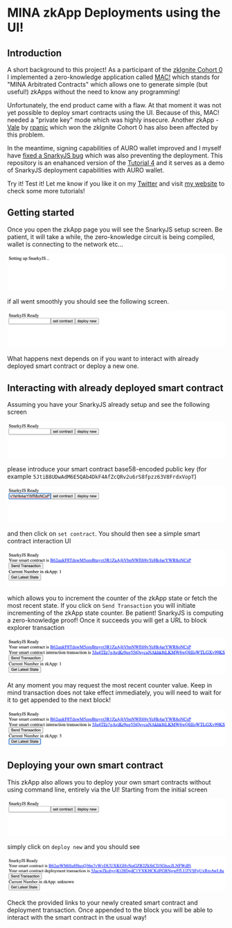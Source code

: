 # MINA zkApp Deployments using the UI!

## Introduction

A short background to this project! As a participant of the [zkIgnite Cohort 0]() I implemented a zero-knowledge application called [MAC!]() which stands for "MINA Arbitrated Contracts" which allows one to generate simple (but useful!) zkApps without the need to know any programming!

Unfortunately, the end product came with a flaw. At that moment it was not yet possible to deploy smart contracts using the UI. Because of this, MAC! needed a "private key" mode which was highly insecure. Another zkApp - [Vale](https://wallet.rpanic.com) by [rpanic](https://rpanic.com) which won the zkIgnite Cohort 0 has also been affected by this problem.

In the meantime, signing capabilities of AURO wallet improved and I myself have [fixed a SnarkyJS bug](https://github.com/o1-labs/snarkyjs/pull/931) which was also preventing the deployment. This repository is an enahanced version of the [Tutorial 4](https://docs.minaprotocol.com/zkapps/tutorials/zkapp-ui-with-react) and it serves as a demo of SnarkyJS deployment capabilities with AURO wallet.

Try it! Test it! Let me know if you like it on my [Twitter](https://twitter.com/MarekNarozniak) and visit [my website](https://mareknarozniak.com) to check some more tutorials!

## Getting started

Once you open the zkApp page you will see the SnarkyJS setup screen. Be patient, it will take a while, the zero-knowledge circuit is being compiled, wallet is connecting to the network etc...

![Setting up SnarkyJS](https://github.com/sqrt-xx/mina-ui-deployment/blob/main/screenshots/0.png?raw=true)

if all went smoothly you should see the following screen.

![SnarkyJS is setup](https://github.com/sqrt-xx/mina-ui-deployment/blob/main/screenshots/1.png?raw=true)

What happens next depends on if you want to interact with already deployed smart contract or deploy a new one.

## Interacting with already deployed smart contract

Assuming you have your SnarkyJS already setup and see the following screen

![SnarkyJS is setup](https://github.com/sqrt-xx/mina-ui-deployment/blob/main/screenshots/1.png?raw=true)

please introduce your smart contract base58-encoded public key (for example `5JtiB8UDwAdM6E5QAb4DkF4AfZcQRv2u6rS8fpzz63V8FrdxVopT`)

![Introducing deployed smart contract](https://github.com/sqrt-xx/mina-ui-deployment/blob/main/screenshots/2.png?raw=true)

and then click on `set contract`. You should then see a simple smart contract interaction UI

![set contract](https://github.com/sqrt-xx/mina-ui-deployment/blob/main/screenshots/3.png?raw=true)

which allows you to increment the counter of the zkApp state or fetch the most recent state. If you click on `Send Transaction` you will initiate incrementing of the zkApp state counter. Be patient! SnarkyJS is computing a zero-knowledge proof! Once it succeeds you will get a URL to block explorer transaction

![Interaction transaction](https://github.com/sqrt-xx/mina-ui-deployment/blob/main/screenshots/4.png?raw=true)

At any moment you may request the most recent counter value. Keep in mind transaction does not take effect immediately, you will need to wait for it to get appended to the next block!

![Fetching a zkApp state](https://github.com/sqrt-xx/mina-ui-deployment/blob/main/screenshots/5.png?raw=true)

## Deploying your own smart contract

This zkApp also allows you to deploy your own smart contracts without using command line, entirely via the UI! Starting from the initial screen

![SnarkyJS is setup](https://github.com/sqrt-xx/mina-ui-deployment/blob/main/screenshots/1.png?raw=true)

simply click on `deploy new` and you should see

![Deploying a new smart contract](https://github.com/sqrt-xx/mina-ui-deployment/blob/main/screenshots/6.png?raw=true)

Check the provided links to your newly created smart contract and deployment transaction. Once appended to the block you will be able to interact with the smart contract in the usual way!

